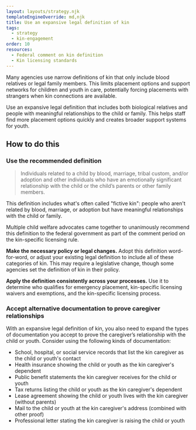 ```yaml
---
layout: layouts/strategy.njk
templateEngineOverride: md,njk
title: Use an expansive legal definition of kin
tags:
  - strategy
  - kin-engagement
order: 10
resources:
  - Federal comment on kin definition
  - Kin licensing standards
---
```

Many agencies use narrow definitions of kin that only include blood relatives or legal family members. This limits placement options and support networks for children and youth in care, potentially forcing placements with strangers when kin connections are available.

Use an expansive legal definition that includes both biological relatives and people with meaningful relationships to the child or family. This helps staff find more placement options quickly and creates broader support systems for youth.

## How to do this

### Use the recommended definition

> Individuals related to a child by blood, marriage, tribal custom, and/or adoption and other individuals who have an emotionally significant relationship with the child or the child’s parents or other family members.

This definition includes what's often called "fictive kin": people who aren't related by blood, marriage, or adoption but have meaningful relationships with the child or family.

Multiple child welfare advocates came together to unanimously recommend this definition to the federal government as part of the comment period on the kin-specific licensing rule.

**Make the necessary policy or legal changes.** Adopt this definition word-for-word, or adjust your existing legal definition to include all of these categories of kin. This may require a legislative change, though some agencies set the definition of kin in their policy.

**Apply the definition consistently across your processes.** Use it to determine who qualifies for emergency placement, kin-specific licensing waivers and exemptions, and the kin-specific licensing process.

### Accept alternative documentation to prove caregiver relationships

With an expansive legal definition of kin, you also need to expand the types of documentation you accept to prove the caregiver’s relationship with the child or youth. Consider using the following kinds of documentation:

* School, hospital, or social service records that list the kin caregiver as the child or youth's contact
* Health insurance showing the child or youth as the kin caregiver's dependent
* Public benefit statements the kin caregiver receives for the child or youth
* Tax returns listing the child or youth as the kin caregiver's dependent
* Lease agreement showing the child or youth lives with the kin caregiver (without parents)
* Mail to the child or youth at the kin caregiver's address (combined with other proof)
* Professional letter stating the kin caregiver is raising the child or youth[](https://www.regulations.gov/document/ACF-2023-0001-0002/comment?filter=new%20america)
